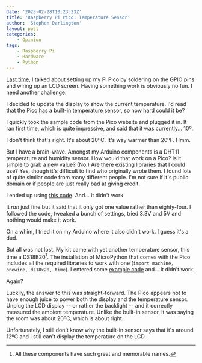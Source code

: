 ```yaml
---
date: '2025-02-28T10:23:23Z'
title: 'Raspberry Pi Pico: Temperature Sensor'
author: 'Stephen Darlington'
layout: post
categories:
    - Opinion
tags:
    - Raspberry Pi
    - Hardware
    - Python
---
```

[Last time](/posts/2025-02-21-raspberry-pi-pico-led-display), I talked about setting up my Pi Pico by soldering on the GPIO pins and wiring up an LCD screen. Having something work is obviously no fun. I need another challenge.

I decided to update the display to show the current temperature. I'd read that the Pico has a built-in temperature sensor, so how hard could it be?

I quickly took the sample code from the Pico website and plugged it in. It ran first time, which is quite impressive, and said that it was currently... 10º.

I don't think that's right. It's about 20ºC. It's way warmer than 20ºF. Hmm.

But I have a brain-wave. Amongst my Arduino components is a DHT11 temperature and humidity sensor. How would that work on a Pico? Is it simple to grab a new value? (No.) Are there existing libraries that I could use? Yes, though it's difficult to find who originally wrote them. I found lots of quite similar code from many different people. I'm not sure if it's public domain or if people are just really bad at giving credit.

I ended up using [this code](https://github.com/ikornaselur/pico-libs). And... it didn't work.

It _ran_ just fine but it said that it only got one value rather than eighty-four. I followed the code, tweaked a bunch of settings, tried 3.3V and 5V and nothing would make it work.

On a whim, I tried it on my Arduino where it also didn't work. I guess it's a dud.

But all was not lost. My kit came with yet another temperature sensor, this time a DS18B20[^1]. The installation of MicroPython that comes with the Pico includes all the required libraries to work with one (`import machine, onewire, ds18x20, time`). I entered some [example code](http://www.pibits.net/code/raspberry-pi-pico-and-ds18b20-thermometer-using-micropython.php) and... it didn't work.

Again?

Luckily, the answer to this was straight-forward. The Pico appears not to have enough juice to power both the display and the temperature sensor. Unplug the LCD display -- or rather the backlight -- and it correctly measured the ambient temperature. Unlike the built-in sensor, it was saying the room was about 20ºC, which is about right.

Unfortunately, I still don't know why the built-in sensor says that it's around 12ºC and I still can't display the temperature on the LCD.

[^1]: All these components have such great and memorable names.